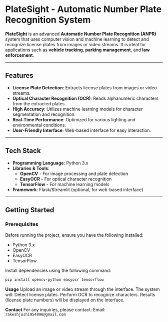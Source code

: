 # **PlateSight - Automatic Number Plate Recognition System**

**PlateSight** is an advanced **Automatic Number Plate Recognition (ANPR)** system that uses computer vision and machine learning to detect and recognize license plates from images or video streams. It is ideal for applications such as **vehicle tracking**, **parking management**, and **law enforcement**.

---

## **Features**

- **License Plate Detection**: Extracts license plates from images or video streams.  
- **Optical Character Recognition (OCR)**: Reads alphanumeric characters from the extracted plates.  
- **High Accuracy**: Utilizes machine learning models for character segmentation and recognition.  
- **Real-Time Performance**: Optimized for various lighting and environmental conditions.  
- **User-Friendly Interface**: Web-based interface for easy interaction.  

---

## **Tech Stack**

- **Programming Language**: Python 3.x  
- **Libraries & Tools**:  
  - **OpenCV** - For image processing and plate detection  
  - **EasyOCR** - For optical character recognition  
  - **TensorFlow** - For machine learning models  
- **Framework**: Flask/Streamlit (optional, for web-based interface)  

---

## **Getting Started**

### **Prerequisites**

Before running the project, ensure you have the following installed:

- Python 3.x  
- OpenCV  
- EasyOCR  
- TensorFlow  

Install dependencies using the following command:

```bash
pip install opencv-python easyocr tensorflow
```


**Usage**
  Upload an image or video stream through the interface.
  The system will:
  Detect license plates.
  Perform OCR to recognize characters.
  Results (license plate numbers) will be displayed on the interface.

  **Contact**
For any inquiries, please contact:
Email: `rakeshjoshi954896@gmail.com`
